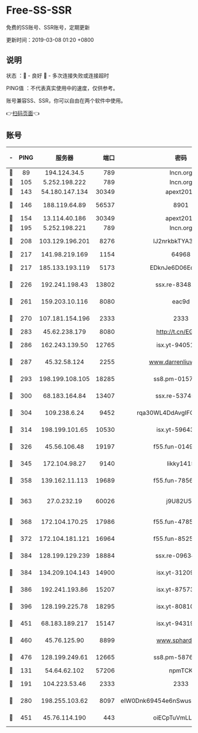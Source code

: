 # Free-SS-SSR

免费的SS账号、SSR账号，定期更新

更新时间：2019-03-08 01:20 +0800

## 说明

状态     ：🙂 - 良好 🙁 - 多次连接失败或连接超时

PING值   ：不代表真实使用中的速度，仅供参考。

账号兼容SS、SSR，你可以自由在两个软件中使用。

👉[扫码页面](https://liesauer.github.io/Free-SS-SSR/)👈

## 账号

|-|PING|服务器|端口|密码|加密方式|区域|
|:----:|:----:|:-----:|-----:|:----:|:----:|:----:|
|🙂|89|194.124.34.5|789|lncn.org|rc4|JP|
|🙂|105|5.252.198.222|789|lncn.org|rc4|JP|
|🙂|143|54.180.147.134|30349|apext2019|chacha20|KR|
|🙂|146|188.119.64.89|56537|8901|aes-256-cfb|RU|
|🙂|154|13.114.40.186|30349|apext2019|chacha20|JP|
|🙂|195|5.252.198.221|789|lncn.org|rc4|JP|
|🙂|208|103.129.196.201|8276|lJ2nrkbkTYA30wv0|aes-256-cfb|US|
|🙂|217|141.98.219.169|1154|64968|chacha20|US|
|🙂|217|185.133.193.119|5173|EDknJe6D06EoWDaw|aes-256-cfb|US|
|🙂|226|192.241.198.43|13802|ssx.re-83481697|aes-256-cfb|US|
|🙂|261|159.203.10.116|8080|eac9d|aes-256-cfb|CA|
|🙂|270|107.181.154.196|2333|2333|aes-256-cfb|US|
|🙂|283|45.62.238.179|8080|http://t.cn/EGJIyrl|rc4-md5|CA|
|🙂|286|162.243.139.50|12765|isx.yt-94051711|aes-256-cfb|US|
|🙂|287|45.32.58.124|2255|www.darrenliuwei.com|aes-256-cfb|JP|
|🙂|293|198.199.108.105|18285|ss8.pm-01574549|aes-256-cfb|US|
|🙂|300|68.183.164.84|13407|ssx.re-53745129|aes-256-cfb|US|
|🙂|304|109.238.6.24|9452|rqa30WL4DdAvgIFG6Fs3znzTa|aes-256-cfb|FR|
|🙂|314|198.199.101.65|10530|isx.yt-59643957|aes-256-cfb|US|
|🙂|326|45.56.106.48|19197|f55.fun-01494565|aes-256-cfb|US|
|🙂|345|172.104.98.27|9140|likky1415|aes-256-cfb|JP|
|🙂|358|139.162.11.113|19689|f55.fun-78561248|aes-256-cfb|SG|
|🙂|363|27.0.232.19|60026|j9U82U53|xchacha20-ietf-poly1305|HK|
|🙂|368|172.104.170.25|17986|f55.fun-47859679|aes-256-cfb|SG|
|🙂|372|172.104.181.121|16964|f55.fun-85258208|aes-256-cfb|SG|
|🙂|384|128.199.129.239|18884|ssx.re-09634960|aes-256-cfb|SG|
|🙂|384|134.209.104.143|14900|isx.yt-31209603|aes-256-cfb|SG|
|🙂|386|192.241.193.86|15207|isx.yt-87573617|aes-256-cfb|US|
|🙂|396|128.199.225.78|18295|isx.yt-80810845|aes-256-cfb|SG|
|🙂|451|68.183.189.217|15147|isx.yt-94319224|aes-256-cfb|SG|
|🙂|460|45.76.125.90|8899|www.sphard.com|aes-256-cfb|AU|
|🙂|476|128.199.249.61|12665|ss8.pm-58768243|aes-256-cfb|SG|
|🙂|131|54.64.62.102|57206|npmTCK|rc4-md5|JP|
|🙂|191|104.223.53.46|2333|2333|aes-256-cfb|US|
|🙂|280|198.255.103.62|8097|eIW0Dnk69454e6nSwuspv9DmS201tQ0D|aes-256-cfb|US|
|🙂|451|45.76.114.190|443|oiECpTuVmLLxk4Ts|aes-256-cfb|AU|
